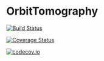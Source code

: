 # OrbitTomography

[![Build Status](https://travis-ci.org/lstagner/OrbitTomography.jl.svg?branch=master)](https://travis-ci.org/lstagner/OrbitTomography.jl)

[![Coverage Status](https://coveralls.io/repos/lstagner/OrbitTomography.jl/badge.svg?branch=master&service=github)](https://coveralls.io/github/lstagner/OrbitTomography.jl?branch=master)

[![codecov.io](http://codecov.io/github/lstagner/OrbitTomography.jl/coverage.svg?branch=master)](http://codecov.io/github/lstagner/OrbitTomography.jl?branch=master)
